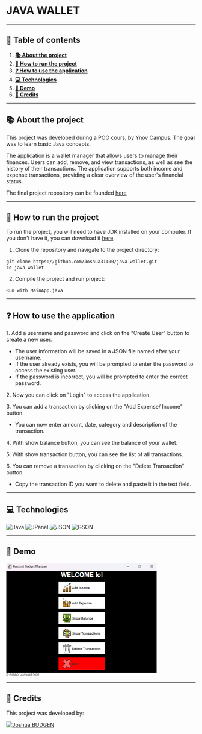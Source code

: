 # JAVA WALLET

---
## 📖 Table of contents

1. [**📚 About the project**](#-about-the-project)
2. [**🚀 How to run the project**](#-how-to-run-the-project)
3. [**❓ How to use the application**](#-how-to-use-the-application)
4. [**💻 Technologies**](#-technologies)
5. [**🎥 Demo**](#-demo)
6. [**👥 Credits**](#-credits)

---
## 📚 About the project

This project was developed during a POO cours, by Ynov Campus. The goal was to learn basic Java concepts.

The application is a wallet manager that allows users to manage their finances. Users can add, remove, and view transactions, as well as see the history of their transactions. The application supports both income and expense transactions, providing a clear overview of the user's financial status.

The final project repository can be founded [here](https://github.com/Joshua31400/java-wallet.git)

---
## 🚀 How to run the project

To run the project, you will need to have JDK installed on your computer. If you don't have it, you can download it [here](https://www.oracle.com/java/technologies/downloads/).

1. Clone the repository and navigate to the project directory:
```  
git clone https://github.com/Joshua31400/java-wallet.git
cd java-wallet
```

2. Compile the project and run project:
```
Run with MainApp.java
```
---
## ❓ How to use the application

<p>1. Add a username and password and click on the "Create User" button to create a new user.</p>

<ul>
   <li>The user information will be saved in a JSON file named after your username.</li>
   <li>If the user already exists, you will be prompted to enter the password to access the existing user.</li>
   <li>If the password is incorrect, you will be prompted to enter the correct password.</li>
</ul>

<p>2. Now you can click on "Login" to access the application.</p>

<p>3. You can add a transaction by clicking on the "Add Expense/ Income" button.</p>

<ul>
   <li>You can now enter amount, date, category and description of the transaction.</li>
</ul>

<p>4. With show balance button, you can see the balance of your wallet.</p>

<p>5. With show transaction button, you can see the list of all transactions.</p>

<p>6. You can remove a transaction by clicking on the "Delete Transaction" button.</p>

<ul>
   <li>Copy the transaction ID you want to delete and paste it in the text field.</li>
</ul>

---
## 💻 Technologies

![Java](https://img.shields.io/badge/Java-%23ED8B00.svg?style=for-the-badge&logo=openjdk&logoColor=white)
![JPanel](https://img.shields.io/badge/JPanel-000000.svg?style=for-the-badge&logoColor=white)
![JSON](https://img.shields.io/badge/JSON-000000.svg?style=for-the-badge&logoColor=white)
![GSON](https://img.shields.io/badge/GSON-000000.svg?style=for-the-badge&logoColor=white)

---
## 🎥 Demo

<img src="doc/demo.png" alt="Demo Image" width="400" height="300">

---
## 👥 Credits

This project was developed by:

<a href="https://github.com/joshua31400"><img src="https://avatars.githubusercontent.com/u/189393167?v=4" alt="Joshua BUDGEN" width="69" height="69"/></a>